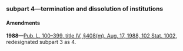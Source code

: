 ### subpart 4—termination and dissolution of institutions ###

#### Amendments ####

**1988**—[Pub. L. 100–399, title IV, §408(m), Aug. 17, 1988, 102 Stat. 1002](/statviewer.htm?volume=102&page=1002), redesignated subpart 3 as 4.